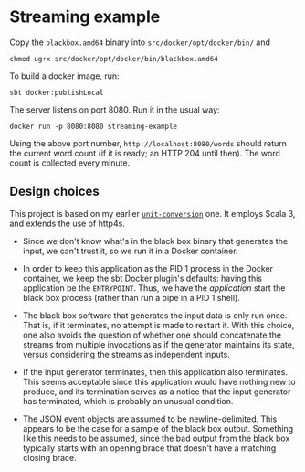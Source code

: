 # Streaming example

Copy the `blackbox.amd64` binary into `src/docker/opt/docker/bin/` and
```shell
chmod ug+x src/docker/opt/docker/bin/blackbox.amd64
```

To build a docker image, run:
```shell
sbt docker:publishLocal
```
The server listens on port 8080. Run it in the usual way:
```shell
docker run -p 8080:8080 streaming-example
```
Using the above port number, `http://localhost:8080/words` should return the current word count
(if it is ready; an HTTP 204 until then).
The word count is collected every minute.

## Design choices

This project is based on my earlier [`unit-conversion`](https://github.com/performantdata/unit-conversion/) one.
It employs Scala 3, and extends the use of http4s.

* Since we don't know what's in the black box binary that generates the input, we can't trust it,
  so we run it in a Docker container.

* In order to keep this application as the PID 1 process in the Docker container,
  we keep the sbt Docker plugin's defaults: having this application be the `ENTRYPOINT`.
  Thus, we have the _application_ start the black box process (rather than run a pipe in a PID 1 shell).

* The black box software that generates the input data is only run once.
  That is, if it terminates, no attempt is made to restart it.
  With this choice, one also avoids the question of whether one should concatenate the streams from multiple invocations
  as if the generator maintains its state,
  versus considering the streams as independent inputs.

* If the input generator terminates, then this application also terminates.
  This seems acceptable since this application would have nothing new to produce,
  and its termination serves as a notice that the input generator has terminated,
  which is probably an unusual condition.

* The JSON event objects are assumed to be newline-delimited.
  This appears to be the case for a sample of the black box output.
  Something like this needs to be assumed,
  since the bad output from the black box typically starts with an opening brace that doesn't have a matching closing brace.
